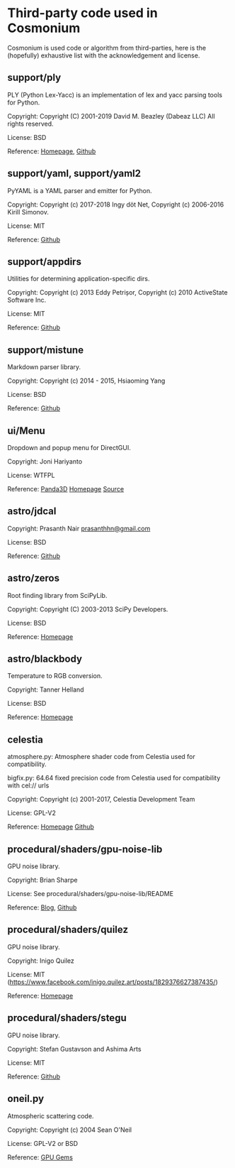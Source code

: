 # Third-party code used in Cosmonium

Cosmonium is used code or algorithm from third-parties, here is the (hopefully) exhaustive list with the acknowledgement and license.

## support/ply

PLY (Python Lex-Yacc) is an implementation of lex and yacc parsing tools for Python.

Copyright: Copyright (C) 2001-2019 David M. Beazley (Dabeaz LLC) All rights reserved.

License: BSD

Reference: [Homepage](http://dabeaz.com/ply/), [Github](https://github.com/dabeaz/ply)

## support/yaml, support/yaml2

PyYAML is a YAML parser and emitter for Python.

Copyright: Copyright (c) 2017-2018 Ingy döt Net, Copyright (c) 2006-2016 Kirill Simonov.

License: MIT

Reference: [Github](https://github.com/yaml/pyyaml)

## support/appdirs

Utilities for determining application-specific dirs.

Copyright: Copyright (c) 2013 Eddy Petrișor, Copyright (c) 2010 ActiveState Software Inc.

License: MIT

Reference: [Github](https://github.com/ActiveState/appdirs)

## support/mistune

Markdown parser library.

Copyright: Copyright (c) 2014 - 2015, Hsiaoming Yang

License: BSD

Reference: [Github](https://github.com/lepture/mistune)

## ui/Menu

Dropdown and popup menu for DirectGUI.

Copyright: Joni Hariyanto <ynjh d0t jo At gmail.com>

License: WTFPL

Reference: [Panda3D](https://discourse.panda3d.org/t/popup-menu-drop-down-menu-bar/4886) [Homepage](http://jon1.us/P3D/) [Source](http://jon1.us/P3D/other/)

## astro/jdcal

Copyright: Prasanth Nair <prasanthhn@gmail.com>

License: BSD

Reference: [Github](https://github.com/phn/jdcal)

## astro/zeros

Root finding library from SciPyLib.

Copyright: Copyright (C) 2003-2013 SciPy Developers.

License: BSD

Reference: [Homepage](https://scipy.org/index.html)

## astro/blackbody

Temperature to RGB conversion.

Copyright: Tanner Helland

License: BSD

Reference: [Homepage](http://www.tannerhelland.com/4435/convert-temperature-rgb-algorithm-code/)

## celestia

atmosphere.py: Atmosphere shader code from Celestia used for compatibility.

bigfix.py: 64.64 fixed precision code from Celestia used for compatibility with cel:// urls

Copyright: Copyright (c) 2001-2017, Celestia Development Team

License: GPL-V2

Reference: [Homepage](https://celestia.space) [Github](https://github.com/CelestiaProject/Celestia)

## procedural/shaders/gpu-noise-lib

GPU noise library.

Copyright: Brian Sharpe <brisharpe CIRCLE_A yahoo DOT com>

License: See procedural/shaders/gpu-noise-lib/README

Reference: [Blog](http://briansharpe.wordpress.com), [Github](https://github.com/BrianSharpe)

## procedural/shaders/quilez

GPU noise library.

Copyright: Inigo Quilez

License: MIT (https://www.facebook.com/inigo.quilez.art/posts/1829376627387435/)

Reference: [Homepage](http://iquilezles.org/www/index.htm)

## procedural/shaders/stegu

GPU noise library.

Copyright: Stefan Gustavson and Ashima Arts

License: MIT

Reference: [Github](https://github.com/stegu/webgl-noise)

## oneil.py

Atmospheric scattering code.

Copyright: Copyright (c) 2004 Sean O'Neil

License: GPL-V2 or BSD

Reference: [GPU Gems](https://developer.nvidia.com/gpugems/GPUGems2/gpugems2_chapter16.html)
